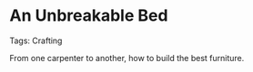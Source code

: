 # An Unbreakable Bed

Tags: Crafting

From one carpenter to another, how to build the best furniture.